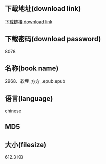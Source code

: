 ## 下载地址(download link)
[下载链接 download link](https://voluble-croquembouche-d321dc.netlify.app/?s=2968%E3%80%81%E8%BD%AF%E5%9F%8B_%E6%96%B9%E6%96%B9_.epub)

## 下载密码(download password)
8078

## 名称(book name)
2968、软埋_方方_.epub.epub

## 语言(language)
chinese

## MD5


## 大小(filesize)
612.3 KB
